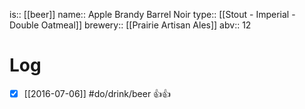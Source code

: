 is:: [[beer]]
name:: Apple Brandy Barrel Noir
type:: [[Stout - Imperial - Double Oatmeal]]
brewery:: [[Prairie Artisan Ales]]
abv:: 12

# Log
- [x] [[2016-07-06]] #do/drink/beer 👍👍
